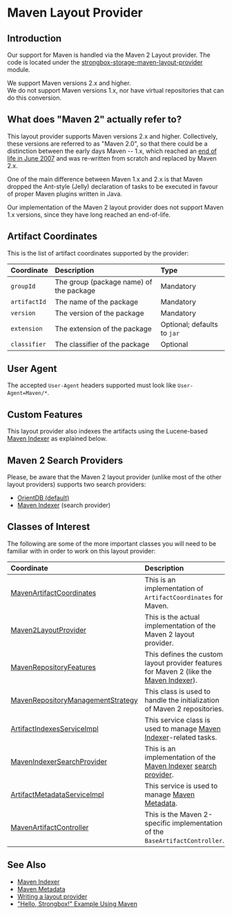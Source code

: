 # Maven Layout Provider

## Introduction

Our support for Maven is handled via the Maven 2 Layout provider.
The code is located under the [strongbox-storage-maven-layout-provider] module.
  
We support Maven versions 2.x and higher.  
We do not support Maven versions 1.x, nor have virtual repositories that can do this conversion.

## What does "Maven 2" actually refer to?

This layout provider supports Maven versions 2.x and higher. Collectively, these versions are referred to as "Maven 2.0",
so that there could be a distinction between the early days Maven -- 1.x, which reached an [end of life in June 2007] 
and was re-written from scratch and replaced by Maven 2.x.  
  
One of the main difference between Maven 1.x and 2.x is that Maven dropped the Ant-style (Jelly) declaration of tasks 
to be executed in favour of proper Maven plugins written in Java.  
  
Our implementation of the Maven 2 layout provider does not support Maven 1.x versions, since they have long reached 
an end-of-life.

## Artifact Coordinates

This is the list of artifact coordinates supported by the provider:

| Coordinate   | Description | Type |
|:-------------|:------------|:-----|
| `groupId`    | The group (package name) of the package | Mandatory |
| `artifactId` | The name of the package | Mandatory |
| `version`    | The version of the package | Mandatory |
| `extension`  | The extension of the package | Optional; defaults to `jar` |
| `classifier` | The classifier of the package | Optional |

## User Agent

The accepted `User-Agent` headers supported must look like `User-Agent=Maven/*`.

## Custom Features

This layout provider also indexes the artifacts using the Lucene-based [Maven Indexer] as explained below.

## Maven 2 Search Providers

Please, be aware that the Maven 2 layout provider (unlike most of the other layout providers) supports two search providers:

* [OrientDB (default)](../search-providers.md#orientdbsearchprovider)
* [Maven Indexer](../search-providers.md#mavenindexersearchprovider) (search provider)

## Classes of Interest

The following are some of the more important classes you will need to be familiar with in order to work on this layout provider:

| Coordinate   | Description |
|:-------------|:------------|
| [MavenArtifactCoordinates] | This is an implementation of `ArtifactCoordinates` for Maven. |
| [Maven2LayoutProvider]| This is the actual implementation of the Maven 2 layout provider. |
| [MavenRepositoryFeatures]| This defines the custom layout provider features for Maven 2 (like the [Maven Indexer]). |
| [MavenRepositoryManagementStrategy] | This class is used to handle the initialization of Maven 2 repositories. |
| [ArtifactIndexesServiceImpl] | This service class is used to manage [Maven Indexer]-related tasks. |
| [MavenIndexerSearchProvider] | This is an implementation of the [Maven Indexer] [search provider]. |
| [ArtifactMetadataServiceImpl] | This service is used to manage [Maven Metadata]. |
| [MavenArtifactController] | This is the Maven 2-specific implementation of the `BaseArtifactController`. |

## See Also
* [Maven Indexer]
* [Maven Metadata]
* [Writing a layout provider]
* ["Hello, Strongbox!" Example Using Maven](https://github.com/strongbox/strongbox-examples/tree/master/hello-strongbox-maven) 


[end of life in June 2007]: https://maven.apache.org/maven-1.x-eol.html
[Writing a layout provider]: ./how-to-implement-your-own-repository-format.md
[strongbox-storage-maven-layout-provider]: https://github.com/strongbox/strongbox/tree/master/strongbox-storage/strongbox-storage-layout-providers/strongbox-storage-maven-layout/strongbox-storage-maven-layout-provider
[MavenArtifactCoordinates]: https://github.com/strongbox/strongbox/blob/master/strongbox-storage/strongbox-storage-layout-providers/strongbox-storage-maven-layout/strongbox-storage-maven-layout-provider/src/main/java/org/carlspring/strongbox/artifact/coordinates/MavenArtifactCoordinates.java
[Maven2LayoutProvider]: https://github.com/strongbox/strongbox/blob/master/strongbox-storage/strongbox-storage-layout-providers/strongbox-storage-maven-layout/strongbox-storage-maven-layout-provider/src/main/java/org/carlspring/strongbox/providers/layout/Maven2LayoutProvider.java
[MavenRepositoryFeatures]: https://github.com/strongbox/strongbox/blob/master/strongbox-storage/strongbox-storage-layout-providers/strongbox-storage-maven-layout/strongbox-storage-maven-layout-provider/src/main/java/org/carlspring/strongbox/repository/MavenRepositoryFeatures.java
[MavenRepositoryManagementStrategy]: https://github.com/strongbox/strongbox/blob/master/strongbox-storage/strongbox-storage-layout-providers/strongbox-storage-maven-layout/strongbox-storage-maven-layout-provider/src/main/java/org/carlspring/strongbox/repository/MavenRepositoryManagementStrategy.java
[ArtifactIndexesServiceImpl]: https://github.com/strongbox/strongbox/blob/master/strongbox-storage/strongbox-storage-layout-providers/strongbox-storage-maven-layout/strongbox-storage-maven-layout-provider/src/main/java/org/carlspring/strongbox/services/impl/ArtifactIndexesServiceImpl.java
[MavenIndexerSearchProvider]: https://github.com/strongbox/strongbox/blob/master/strongbox-storage/strongbox-storage-layout-providers/strongbox-storage-maven-layout/strongbox-storage-maven-layout-provider/src/main/java/org/carlspring/strongbox/providers/search/MavenIndexerSearchProvider.java
[ArtifactMetadataServiceImpl]: https://github.com/strongbox/strongbox/blob/master/strongbox-storage/strongbox-storage-layout-providers/strongbox-storage-maven-layout/strongbox-storage-maven-layout-provider/src/main/java/org/carlspring/strongbox/services/impl/ArtifactMetadataServiceImpl.java
[MavenArtifactController]: https://github.com/strongbox/strongbox/blob/e8beb1f7b97483355f55045c8947decdc1b1c26b/strongbox-web-core/src/main/java/org/carlspring/strongbox/controllers/layout/maven/MavenArtifactController.java
[Maven Metadata]: ../metadata/maven-metadata.md
[Maven Indexer]: ../maven-indexer.md
[search provider]: ../search-providers.md

